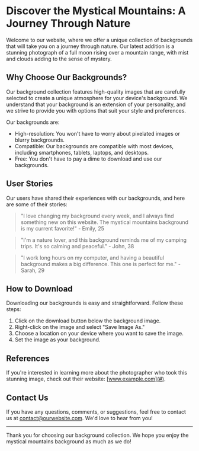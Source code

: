 <!--font:Lato-->

# Discover the Mystical Mountains: A Journey Through Nature

Welcome to our website, where we offer a unique collection of backgrounds that will take you on a journey through nature. Our latest addition is a stunning photograph of a full moon rising over a mountain range, with mist and clouds adding to the sense of mystery.

## Why Choose Our Backgrounds?

Our background collection features high-quality images that are carefully selected to create a unique atmosphere for your device's background. We understand that your background is an extension of your personality, and we strive to provide you with options that suit your style and preferences.

Our backgrounds are:

- High-resolution: You won't have to worry about pixelated images or blurry backgrounds.
- Compatible: Our backgrounds are compatible with most devices, including smartphones, tablets, laptops, and desktops.
- Free: You don't have to pay a dime to download and use our backgrounds.

## User Stories

Our users have shared their experiences with our backgrounds, and here are some of their stories:

> "I love changing my background every week, and I always find something new on this website. The mystical mountains background is my current favorite!" - Emily, 25

> "I'm a nature lover, and this background reminds me of my camping trips. It's so calming and peaceful." - John, 38

> "I work long hours on my computer, and having a beautiful background makes a big difference. This one is perfect for me." - Sarah, 29

## How to Download

Downloading our backgrounds is easy and straightforward. Follow these steps:

1. Click on the download button below the background image.
2. Right-click on the image and select "Save Image As."
3. Choose a location on your device where you want to save the image.
4. Set the image as your background.

## References

If you're interested in learning more about the photographer who took this stunning image, check out their website: [www.example.com](#).

## Contact Us

If you have any questions, comments, or suggestions, feel free to contact us at [contact@ourwebsite.com](mailto:contact@ourwebsite.com). We'd love to hear from you!

---
Thank you for choosing our background collection. We hope you enjoy the mystical mountains background as much as we do!

<!--

Write me content for website with wallpaper which alt text is:

"A photograph of a full moon rising over a mountain range, with mist and clouds adding to the sense of mystery."

The name/title of the page should not be 1:1 copy of the alt text but rather a real content of the website which is using this wallpaper.

- Use markdown format 
- Start with heading
- Heading should be short and concise
- The content should look like a real website 
- The website should not be about the wallpaper, wallpaper is just a related background
- Heading should be contain work "wallpaper" or "background"
- Include real sections like references, contact, user stories, etc. use things relevant to the page purpose.
- Feel free to use structure like headings, bullets, numbering, blockquotes, paragraphs, horizontal lines, etc.
- You can use formatting like bold or _italic_
- You can include UTF-8 emojis
- Links should be only #hash anchors (and you can refer to the document itself)
- Do not include images


---


# Explore the Mystical Mountains with Our Wallpaper

Welcome to our website, where you can find stunning wallpapers that will transport you to different worlds. Our latest addition is a breathtaking photograph of a full moon rising over a mountain range, with mist and clouds adding to the sense of mystery.

## Why Choose Our Wallpaper?

Our wallpaper collection features high-quality images that are carefully selected to create a unique atmosphere for your device's background. We understand that your wallpaper is an extension of your personality, and we strive to provide you with options that suit your style and preferences.

Our wallpapers are:

- High-resolution: You won't have to worry about pixelated images or blurry backgrounds.
- Compatible: Our wallpapers are compatible with most devices, including smartphones, tablets, laptops, and desktops.
- Free: You don't have to pay a dime to download and use our wallpapers.

## User Stories

Our users have shared their experiences with our wallpapers, and here are some of their stories:

> "I love changing my wallpaper every week, and I always find something new on this website. The mystical mountains wallpaper is my current favorite!" - Emily, 25

> "I'm a nature lover, and this wallpaper reminds me of my camping trips. It's so calming and peaceful." - John, 38

> "I work long hours on my computer, and having a beautiful wallpaper makes a big difference. This one is perfect for me." - Sarah, 29

## How to Download

Downloading our wallpapers is easy and straightforward. Follow these steps:

1. Click on the download button below the wallpaper image.
2. Right-click on the image and select "Save Image As."
3. Choose a location on your device where you want to save the image.
4. Set the image as your wallpaper.

## References

If you're interested in learning more about the photographer who took this stunning image, check out their website: [www.example.com](#).

## Contact Us

If you have any questions, comments, or suggestions, feel free to contact us at [contact@ourwebsite.com](mailto:contact@ourwebsite.com). We'd love to hear from you!

---
Thank you for choosing our wallpaper collection. We hope you enjoy the mystical mountains wallpaper as much as we do!


---


Heading should not include word "wallpaper". The website should not be about the wallpaper itself, wallpaper is just a related background, rewrite whole content.


---


# Discover the Mystical Mountains: A Journey Through Nature

Welcome to our website, where we offer a unique collection of backgrounds that will take you on a journey through nature. Our latest addition is a stunning photograph of a full moon rising over a mountain range, with mist and clouds adding to the sense of mystery.

## Why Choose Our Backgrounds?

Our background collection features high-quality images that are carefully selected to create a unique atmosphere for your device's background. We understand that your background is an extension of your personality, and we strive to provide you with options that suit your style and preferences.

Our backgrounds are:

- High-resolution: You won't have to worry about pixelated images or blurry backgrounds.
- Compatible: Our backgrounds are compatible with most devices, including smartphones, tablets, laptops, and desktops.
- Free: You don't have to pay a dime to download and use our backgrounds.

## User Stories

Our users have shared their experiences with our backgrounds, and here are some of their stories:

> "I love changing my background every week, and I always find something new on this website. The mystical mountains background is my current favorite!" - Emily, 25

> "I'm a nature lover, and this background reminds me of my camping trips. It's so calming and peaceful." - John, 38

> "I work long hours on my computer, and having a beautiful background makes a big difference. This one is perfect for me." - Sarah, 29

## How to Download

Downloading our backgrounds is easy and straightforward. Follow these steps:

1. Click on the download button below the background image.
2. Right-click on the image and select "Save Image As."
3. Choose a location on your device where you want to save the image.
4. Set the image as your background.

## References

If you're interested in learning more about the photographer who took this stunning image, check out their website: [www.example.com](#).

## Contact Us

If you have any questions, comments, or suggestions, feel free to contact us at [contact@ourwebsite.com](mailto:contact@ourwebsite.com). We'd love to hear from you!

---
Thank you for choosing our background collection. We hope you enjoy the mystical mountains background as much as we do!

-->
